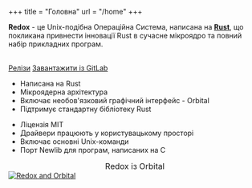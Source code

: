 +++
title = "Головна"
url = "/home"
+++
<div class="row install-row">
  <div class="col-md-8">
    <p class="pitch">
      <b>Redox</b> - це Unix-подібна Операційна Система, написана на <a style="color: inherit;" href="https://www.rust-lang.org/"><b>Rust</b></a>,
      що покликана привнести інновації Rust в сучасне мікроядро та повний набір прикладних програм.
    </p>
  </div>
  <div class="col-md-4 install-box">
    <br/>
    <a class="btn btn-primary" href="https://github.com/redox-os/redox/releases">Релізи</a>
    <a class="btn btn-default" href="https://gitlab.redox-os.org/redox-os/redox/">Завантажити із GitLab</a>
  </div>
</div>
<div class="row features">
  <div class="col-md-6">
    <ul class="laundry-list" style="margin-bottom: 0px;">
      <li>Написана на Rust</li>
      <li>Мікроядерна архітектура</li>
      <li>Включає необов'язковий графічний інтерфейс - Orbital</li>
      <li>Підтримує стандартну бібліотеку Rust</li>
    </ul>
  </div>
  <div class="col-md-6">
    <ul class="laundry-list">
      <li>Ліцензія MIT</li>
      <li>Драйвери працюють у користувацькому просторі</li>
      <li>Включає основні Unix-команди</li>
      <li>Порт Newlib для програм, написаних на C</li>
    </ul>
  </div>
</div>
<div class="row features">
  <div class="col-sm-12">
    <div style="font-size: 16px; text-align: center;">
      Redox із Orbital
    </div>
    <a href="/img/redox-orbital/large.png">
      <picture>
        <source media="(min-width: 1300px)" srcset="/img/redox-orbital/large.webp" type="image/webp">
        <source media="(min-width: 640px)" srcset="/img/redox-orbital/medium.webp" type="image/webp">
        <source media="(min-width: 320px)" srcset="/img/redox-orbital/medium.webp" type="image/webp">
        <source media="(min-width: 1300px)" srcset="/img/redox-orbital/large.png" type="image/png">
        <source media="(min-width: 640px)" srcset="/img/redox-orbital/medium.png" type="image/png">
        <source media="(min-width: 320px)" srcset="/img/redox-orbital/small.png" type="image/png">
        <img src="/img/redox-orbital/medium.png" class="img-responsive" alt="Redox and Orbital">
      </picture>
    </a>
  </div>
</div>
